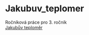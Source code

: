 # Jakubuv_teplomer
Ročníková práce pro 3. ročník  
[Jakubův teploměr](http://109.183.224.100:2222/)
